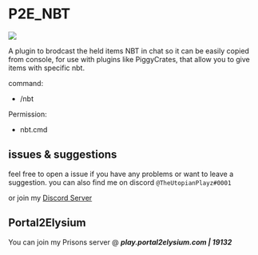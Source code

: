 # P2E_NBT
[![](https://poggit.pmmp.io/shield.state/P2E_NBT)](https://poggit.pmmp.io/p/P2E_NBT)

A plugin to brodcast the held items NBT in chat so it can be easily copied from console, for use with plugins like PiggyCrates, that allow you to give items with specific nbt.

command:
  - /nbt
  
Permission:
  - nbt.cmd

## issues & suggestions
feel free to open a issue if you have any problems or want to leave a suggestion.
you can also find me on discord `@TheUtopianPlayz#0001`

or join my [Discord Server](https://discord.com/invite/6mXNV7p)

## Portal2Elysium
You can join my Prisons server @ ***__play.portal2elysium.com | 19132__***
